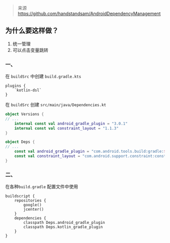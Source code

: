

> 来源 https://github.com/handstandsam/AndroidDependencyManagement

## 为什么要这样做？
1. 统一管理
2. 可以点击变量跳转


### 一、
在 `buildSrc` 中创建 `build.gradle.kts` 
```
plugins {
    `kotlin-dsl`
}
```

在 `buildSrc` 创建 `src/main/java/Dependencies.kt` 

```kotlin
object Versions {
// ...
    internal const val android_gradle_plugin = "3.0.1"
    internal const val constraint_layout = "1.1.3"
}

object Deps {
// ...
    const val android_gradle_plugin = "com.android.tools.build:gradle:${Versions.android_gradle_plugin}"
    const val constraint_layout = "com.android.support.constraint:constraint-layout:${Versions.constraint_layout}"
}
```


### 二、
在各种`build.gradle` 配置文件中使用
```
buildscript {
    repositories {
        google()
        jcenter()
    }
    dependencies {
        classpath Deps.android_gradle_plugin
        classpath Deps.kotlin_gradle_plugin
    }
}
```